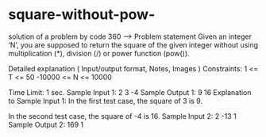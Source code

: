 # square-without-pow-
 solution of a problem by code 360
-->  Problem statement
Given an integer ‘N’, you are supposed to return the square of the given integer without using multiplication (*), division (/) or power function (pow()).

Detailed explanation ( Input/output format, Notes, Images )
Constraints:
1 <= T <= 50
-10000 <= N <= 10000

Time Limit: 1 sec.
Sample Input 1:
2
3
-4
Sample Output 1:
9
16
Explanation to Sample Input 1:
In the first test case, the square of 3 is 9.

In the second test case, the square of -4 is 16. 
Sample Input 2:
2
-13
1
Sample Output 2:
169
1
